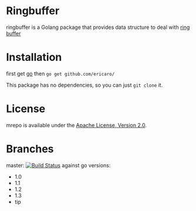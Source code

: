 # Ringbuffer

ringbuffer is a Golang package that provides data structure to 
deal with [ring buffer](http://en.wikipedia.org/wiki/Circular_buffer) 


# Installation

first get [go](http://golang.org)
then `go get github.com/ericaro/`

This package has no dependencies, so you can just `git clone` it.

# License

mrepo is available under the [Apache License, Version 2.0](http://www.apache.org/licenses/LICENSE-2.0.html).


# Branches


master: [![Build Status](https://travis-ci.org/ericaro/ringbuffer.png?branch=master)](https://travis-ci.org/ericaro/ringbuffer) against go versions:

  - 1.0
  - 1.1
  - 1.2
  - 1.3
  - tip

